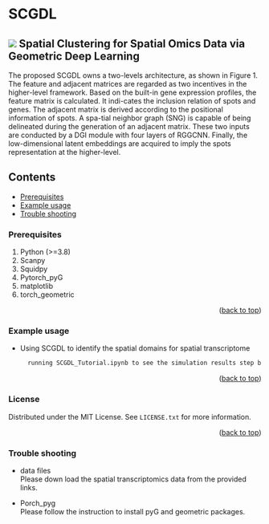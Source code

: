 
# SCGDL
![](https://github.com/narutoten520/GRAPHDeep/blob/753f8d6b4cc912bbd250eda3494731a02f8cda0d/Figure%201.png)
Spatial Clustering for Spatial Omics Data via Geometric Deep Learning
------
The proposed SCGDL owns a two-levels architecture, as shown in Figure 1. 
The feature and adjacent matrices are regarded as two incentives in the higher-level framework.
Based on the built-in gene expression profiles, the feature matrix is calculated. It indi-cates the inclusion 
relation of spots and genes. The adjacent matrix is derived according to the positional information of spots.
A spa-tial neighbor graph (SNG) is capable of being delineated during the generation of an adjacent matrix. 
These two inputs are conducted by a DGI module with four layers of RGGCNN. 
Finally, the low-dimensional latent embeddings are acquired to imply the spots representation at the higher-level.
## Contents
* [Prerequisites](https://github.com/narutoten520/GRAPHDeep/edit/main/README.md#prerequisites)
* [Example usage](https://github.com/narutoten520/GRAPHDeep/edit/main/README.md#example-usage)
* [Trouble shooting](https://github.com/narutoten520/GRAPHDeep/edit/main/README.md#trouble-shooting)

### Prerequisites

1. Python (>=3.8)
2. Scanpy
3. Squidpy
4. Pytorch_pyG
5. matplotlib
6. torch_geometric

<p align="right">(<a href="#readme-top">back to top</a>)</p>

### Example usage
* Using SCGDL to identify the spatial domains for spatial transcriptome
  ```sh
    running SCGDL_Tutorial.ipynb to see the simulation results step by step
  ```
<p align="right">(<a href="#readme-top">back to top</a>)</p>

### License

Distributed under the MIT License. See `LICENSE.txt` for more information.

<p align="right">(<a href="#readme-top">back to top</a>)</p>

### Trouble shooting

* data files<br>
Please down load the spatial transcriptomics data from the provided links.

* Porch_pyg<br>
Please follow the instruction to install pyG and geometric packages.
